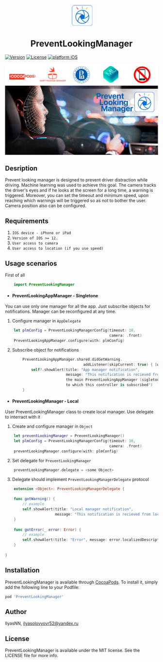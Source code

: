 <p align="center">
  <img src="https://github.com/IlyasNN/PreventLookingManager/blob/master/Media/Icon_small.png" alt="Icon"/>
</p>
<H1 align="center">PreventLookingManager</H1>

[![Version](https://img.shields.io/cocoapods/v/PreventLookingManager.svg?style=flat)](https://cocoapods.org/pods/PreventLookingManager)
[![License](https://img.shields.io/cocoapods/l/PreventLookingManager.svg?style=flat)](https://cocoapods.org/pods/PreventLookingManager)
[![platform iOS](https://img.shields.io/badge/Platform-iOS-blue.svg?style=fla)]()

![Image alt](https://github.com/IlyasNN/PreventLookingManager/blob/readme/Media/Poster.png)

## Desription

Prevent looking manager is designed to prevent driver distraction while driving. Machine learning was used to achieve this goal. The camera tracks the driver's eyes and if he looks at the screen for a long time, a warning is triggered. Moreover, you can set the timeout and minimum speed, upon reaching which warnings will be triggered so as not to bother the user. Camera position also can be configured.

## Requirements

1) `IOS device - iPhone or iPad`
2) `Version of IOS >= 12.`
3) `User access to camera`
4) `User access to location (if you use speed)`

## Usage scenarios

First of all
```swift
    import PreventLookingManager
```
- #### PreventLookingAppManager - Singletone
You can use only one manager for all the app. Just subscribe objects for notifications. Manager can be reconfigured at any time.
1) Configure manager in `AppDelegate`
```swift
    let plmConfig = PreventLookingManagerConfig(timeout: 10,
                                                camera: .front)
    PreventLookingAppManager.configure(with: plmConfig)
```
2) Subscribe object for notifications
```swift
        PreventLookingAppManager.shared.didGetWarning.
                                    addListener(skipCurrent: true) { [weak self] _ in
            self?.showAlert(title: "App manager notification",
                            message: "This notification is recieved from 
                            the main PreventLookingAppManager (sigleton) 
                            to which this controller is subscribed")
        }
```
- #### PreventLookingManager - Local
User PreventLookingManager class to create local manager. Use delegate to interract with it
1. Create and configure manager in `Object`
```swift
    let preventLookingManager = PreventLookingManager()
    let plmConfig = PreventLookingManagerConfig(timeout: 10,
                                                camera: .front)
    preventLookingManager.configure(with: plmConfig)
```
2. Set delegate for `PreventLookingManager`
```swift
    preventLookingManager.delegate = <some Object>
```
3. Delegate should implement `PreventLookingManagerDelegate` protocol
```swift
    extension <Object>: PreventLookingManagerDelegate {
    
    func gotWarning() {
        // example
        self.showAlert(title: "Local manager notification",
                       message: "This notification is recieved from local PreventLookingManager via delegate methods")
    }
    
    func gotError(_ error: Error) {
        // example
        self.showAlert(title: "Error", message: error.localizedDescription)
    }
    
}
```

## Installation

PreventLookingManager is available through [CocoaPods](https://cocoapods.org). To install
it, simply add the following line to your Podfile:

```ruby
pod 'PreventLookingManager'
```

## Author

IlyasNN, ilyasolovyovr52@yandex.ru

## License

PreventLookingManager is available under the MIT license. See the LICENSE file for more info.
